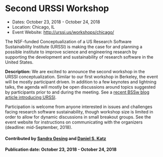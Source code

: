 
# Second URSSI Workshop

- Dates: October 23, 2018 - October 24, 2018
- Location: Chicago, IL
- Event Website: http://urssi.us/workshops/chicago/

The NSF-funded Conceptualization of a US Research Software Sustainability Institute (URSSI) is making the case for and planning a possible institute to improve science and engineering research by supporting the development and sustainability of research software in the United States.

**Description:** We are excited to announce the second workshop in the URSSI conceptualization.  Similar to our first workshop in Berkeley, the event will be mostly participant driven. In addition to a few keynotes and lightning talks, the agenda will mostly be open discussions around topics suggested by participants prior to and during the meeting.   See a [recent BSSw blog article introducing URSSI](https://bssw.io/blog_posts/urssi-conceptualizing-a-us-research-software-sustainability-institute).

Participation is welcome from anyone interested in issues and challenges facing research software sustainability, though workshop size is limited in order to allow for dynamic discussions in small breakout groups.  See the event website for instructions on communicating with the organizers (deadline: mid-September, 2018).

#### Contributed by [Sandra Gesing](https://github.com/sandragesing "Sandra Gesing GitHub Profile") and [Daniel S. Katz](https://github.com/danielskatz "Daniel S. Katz GitHub Profile")

#### Publication date: October 23, 2018 - October 24, 2018

<!---
Publish: Yes
RSS update: 2018-08-31
Categories: collaboration
Topics: projects and organizations
Tags: workshop
Level: 2
Prerequisites: defaults
Aggregate: none
--->
